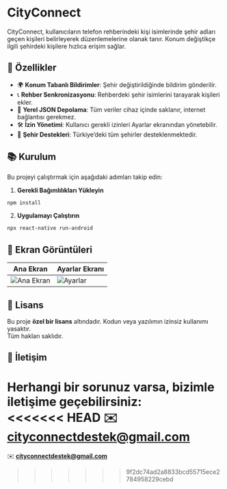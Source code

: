 # CityConnect

CityConnect, kullanıcıların telefon rehberindeki kişi isimlerinde şehir adları geçen kişileri belirleyerek düzenlemelerine olanak tanır. Konum değiştikçe ilgili şehirdeki kişilere hızlıca erişim sağlar.

## 🚀 Özellikler

- 🌍 **Konum Tabanlı Bildirimler**: Şehir değiştirildiğinde bildirim gönderilir.
- 📞 **Rehber Senkronizasyonu**: Rehberdeki şehir isimlerini tarayarak kişileri ekler.
- 📂 **Yerel JSON Depolama**: Tüm veriler cihaz içinde saklanır, internet bağlantısı gerekmez.
- 🛠 **İzin Yönetimi**: Kullanıcı gerekli izinleri Ayarlar ekranından yönetebilir.
- 🌟 **Şehir Destekleri**: Türkiye’deki tüm şehirler desteklenmektedir.

## 📚 Kurulum

Bu projeyi çalıştırmak için aşağıdaki adımları takip edin:

1. **Gerekli Bağımlılıkları Yükleyin**  
```sh
npm install
```

2. **Uygulamayı Çalıştırın**  
```sh
npx react-native run-android
```

## 📸 Ekran Görüntüleri

| Ana Ekran | Ayarlar Ekranı |
|-----------|---------------|
| ![Ana Ekran](screenshots/home.png) | ![Ayarlar](screenshots/settings.png) |

## 📝 Lisans  

Bu proje **özel bir lisans** altındadır. Kodun veya yazılımın izinsiz kullanımı yasaktır.  
Tüm hakları saklıdır.

## 📧 İletişim

Herhangi bir sorunuz varsa, bizimle iletişime geçebilirsiniz:  
<<<<<<< HEAD
✉️ **cityconnectdestek@gmail.com**
=======
✉️ **cityconnectdestek@gmail.com**

>>>>>>> 9f2dc74ad2a8833bcd55715ece2784958229cebd
